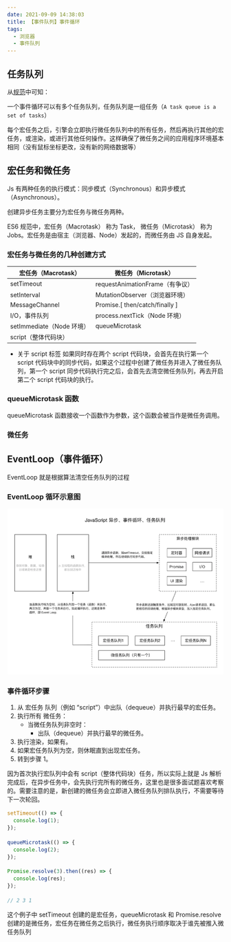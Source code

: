 ```yaml
---
date: 2021-09-09 14:38:03
title: 【事件队列】事件循环
tags:
  - 浏览器
  - 事件队列
---
```


## 任务队列

从[规范](https://html.spec.whatwg.org/multipage/webappapis.html#event-loop)中可知：

一个事件循环可以有多个任务队列，任务队列是一组任务（`A task queue is a set of tasks`）

每个宏任务之后，引擎会立即执行微任务队列中的所有任务，然后再执行其他的宏任务，或渲染，或进行其他任何操作。这样确保了微任务之间的应用程序环境基本相同（没有鼠标坐标更改，没有新的网络数据等）

## 宏任务和微任务

Js 有两种任务的执行模式：同步模式（Synchronous）和异步模式（Asynchronous）。

创建异步任务主要分为宏任务与微任务两种。

ES6 规范中，宏任务（Macrotask） 称为 Task， 微任务（Microtask） 称为 Jobs。宏任务是由宿主（浏览器、Node）发起的，而微任务由 JS 自身发起。

### 宏任务与微任务的几种创建方式

| 宏任务（Macrotask）       | 微任务（Microtask）             |
| ------------------------- | ------------------------------- |
| setTimeout                | requestAnimationFrame（有争议） |
| setInterval               | MutationObserver（浏览器环境）  |
| MessageChannel            | Promise.[ then/catch/finally ]  |
| I/O，事件队列             | process.nextTick（Node 环境）   |
| setImmediate（Node 环境） | queueMicrotask                  |
| script（整体代码块）      |                                 |

- 关于 script 标签
  如果同时存在两个 script 代码块，会首先在执行第一个 script 代码块中的同步代码，如果这个过程中创建了微任务并进入了微任务队列，第一个 script 同步代码执行完之后，会首先去清空微任务队列，再去开启第二个 script 代码块的执行。

### queueMicrotask 函数

queueMicrotask 函数接收一个函数作为参数，这个函数会被当作是微任务调用。

### 微任务

## EventLoop（事件循环）

EventLoop 就是根据算法清空任务队列的过程

### EventLoop 循环示意图

![EventLoop循环示意图](/images/EventLoop循环示意图.webp)

### 事件循环步骤

1. 从 宏任务 队列（例如 “script”）中出队（dequeue）并执行最早的宏任务。
2. 执行所有 微任务：
   - 当微任务队列非空时：
     - 出队（dequeue）并执行最早的微任务。
3. 执行渲染，如果有。
4. 如果宏任务队列为空，则休眠直到出现宏任务。
5. 转到步骤 1。

因为首次执行宏队列中会有 script（整体代码块）任务，所以实际上就是 Js 解析完成后，在异步任务中，会先执行完所有的微任务，这里也是很多面试题喜欢考察的。需要注意的是，新创建的微任务会立即进入微任务队列排队执行，不需要等待下一次轮回。

```js
setTimeout(() => {
  console.log(1);
});

queueMicrotask(() => {
  console.log(2);
});

Promise.resolve(3).then((res) => {
  console.log(res);
});

// 2 3 1
```

这个例子中 setTimeout 创建的是宏任务，queueMicrotask 和 Promise.resolve 创建的是微任务，宏任务在微任务之后执行，微任务执行顺序取决于谁先被推入微任务队列
